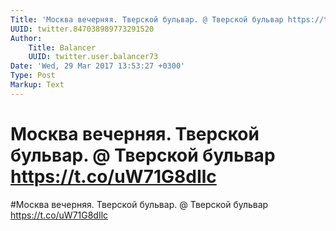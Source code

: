 ```yaml
---
Title: 'Москва вечерняя. Тверской бульвар. @ Тверской бульвар https://t.co/uW71G8dIlc'
UUID: twitter.847038989773291520
Author:
    Title: Balancer
    UUID: twitter.user.balancer73
Date: 'Wed, 29 Mar 2017 13:53:27 +0300'
Type: Post
Markup: Text
---
```


# Москва вечерняя. Тверской бульвар. @ Тверской бульвар https://t.co/uW71G8dIlc

#Москва вечерняя. Тверской бульвар. @ Тверской бульвар
https://t.co/uW71G8dIlc
